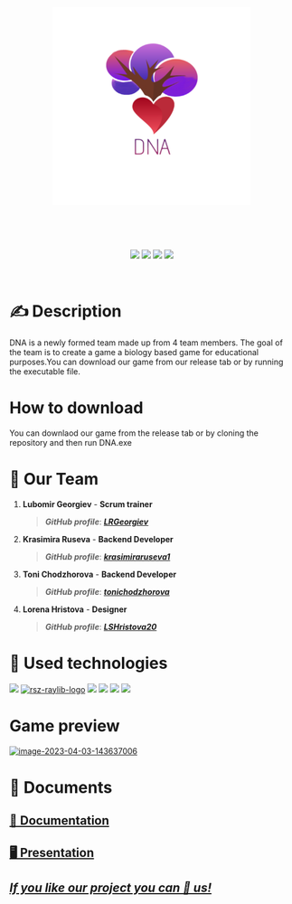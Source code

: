 
<p align="center">
<img align="center" src="./Design/DNA.png" width="350", height="350">
</p>
<br>
<br>
<br>
<p align = "center">
<img src = "https://img.shields.io/github/languages/count/krasimiraruseva1/DNA?style=for-the-badge">
<img src = "https://img.shields.io/github/contributors/krasimiraruseva1/DNA?style=for-the-badge">
<img src = "https://img.shields.io/github/repo-size/krasimiraruseva1/DNA?style=for-the-badge">
<img src = "https://img.shields.io/github/last-commit/krasimiraruseva1/DNA?style=for-the-badge">

</p>
<br>



  <h1>✍ Description </h1>
  DNA is a newly formed team made up from 4 team members. The goal of the team is to create a game a biology based game for educational purposes.You can download our game from our release tab or by running the executable file.
  
  <h1>How to download</h1>
  You can downlaod our game from the release tab or by cloning the repository and then run DNA.exe
  
  
  <h1>🤝 Our Team </h1>
  <p>
  
1. **Lubomir Georgiev** - **Scrum trainer**	
   > ***GitHub profile***: [***LRGeorgiev***](https://github.com/LRGeorgiev)	

2. **Krasimira Ruseva** - **Backend Developer** 
   > ***GitHub profile***: [***krasimiraruseva1***](https://github.com/krasimiraruseva1)	

3. **Toni Chodzhorova** - **Backend Developer** 
   > ***GitHub profile***: [***tonichodzhorova***](https://github.com/tonichodzhorova)	

4. **Lorena Hristova** - **Designer** 
   > ***GitHub profile***: [***LSHristova20***](https://github.com/LSHristova20)
   
  </p>
  
  <h1>🚀 Used technologies</h1>
  <p align="left"> 
	<a> <img src="https://img.icons8.com/ios-filled/50/4a90e2/c-plus-plus-logo.png"/> </a> 
	<a href="https://imgbb.com/"><img src="https://i.ibb.co/RNyL3Cm/rsz-raylib-logo.png" alt="rsz-raylib-logo" border="0"></a>
	<a> <img src="https://img.icons8.com/fluency/48/000000/visual-studio.png"/> </a>
	<a> <img src="https://img.icons8.com/color/48/000000/microsoft-teams.png"/> </a>
	<a> <img src="https://img.icons8.com/color/48/000000/microsoft-word-2019--v2.png"/>  </a>
	<a> <img src="https://img.icons8.com/color/48/000000/microsoft-powerpoint-2019--v1.png"/>  </a>
	
	

  </p>
  
  <h1>Game preview</h1>
<a href="https://ibb.co/4tZ7Fnz"><img src="https://i.ibb.co/F3bKhL2/image-2023-04-03-143637006.png" alt="image-2023-04-03-143637006" border="0"></a>
	
   
   <h1>📝 Documents</h1>
  <p>
 <h2> <a href ="" >📄 Documentation</h2>
 <h2> <a href ="https://codingburgas-my.sharepoint.com/:p:/g/personal/lrgeorgiev20_codingburgas_bg/EdXDo1B9hfVCsgTuy3qF4IMBqe1V_Qzr5aK48Ptt0I35yQ?e=6r4Gmd" >🖥 Presentation</h2>
</p>
	
	
## ***If you like our project you can 🌟 us!***
